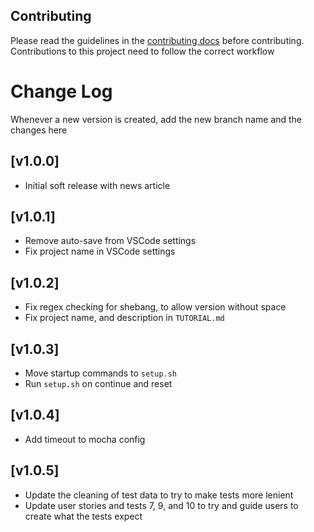 ## Contributing

Please read the guidelines in the [contributing docs](https://contribute.freecodecamp.org/#/how-to-work-on-tutorials-that-use-coderoad) before contributing. Contributions to this project need to follow the correct workflow

# Change Log

Whenever a new version is created, add the new branch name and the changes here

## [v1.0.0]

- Initial soft release with news article

## [v1.0.1]

- Remove auto-save from VSCode settings
- Fix project name in VSCode settings

## [v1.0.2]

- Fix regex checking for shebang, to allow version without space
- Fix project name, and description in `TUTORIAL.md`

## [v1.0.3]

- Move startup commands to `setup.sh`
- Run `setup.sh` on continue and reset

## [v1.0.4]

- Add timeout to mocha config

## [v1.0.5]

- Update the cleaning of test data to try to make tests more lenient
- Update user stories and tests 7, 9, and 10 to try and guide users to create what the tests expect
